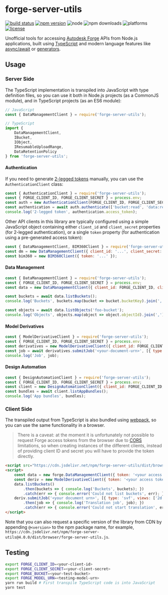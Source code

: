 # forge-server-utils

[![build status](https://travis-ci.org/petrbroz/forge-server-utils.svg?branch=master)](https://travis-ci.org/petrbroz/forge-server-utils)
[![npm version](https://badge.fury.io/js/forge-server-utils.svg)](https://badge.fury.io/js/forge-server-utils)
![node](https://img.shields.io/node/v/forge-server-utils.svg)
![npm downloads](https://img.shields.io/npm/dw/forge-server-utils.svg)
![platforms](https://img.shields.io/badge/platform-windows%20%7C%20osx%20%7C%20linux-lightgray.svg)
[![license](https://img.shields.io/badge/license-MIT-blue.svg)](http://opensource.org/licenses/MIT)

Unofficial tools for accessing [Autodesk Forge](https://developer.autodesk.com/) APIs
from Node.js applications, built using [TypeScript](https://www.typescriptlang.org) and modern language features like
[async/await](https://developer.mozilla.org/en-US/docs/Web/JavaScript/Reference/Statements/async_function)
or [generators](https://developer.mozilla.org/en-US/docs/Web/JavaScript/Reference/Statements/function*).

## Usage

### Server Side

The TypeScript implementation is transpiled into JavaScript with type definition files,
so you can use it both in Node.js projects (as a CommonJS module), and in TypeScript projects (as an ES6 module):

```js
// JavaScript
const { DataManagementClient } = require('forge-server-utils');
```

```ts
// TypeScript
import {
	DataManagementClient,
	IBucket,
	IObject,
	IResumableUploadRange,
	DataRetentionPolicy
} from 'forge-server-utils';
```

#### Authentication

If you need to generate [2-legged tokens](https://forge.autodesk.com/en/docs/oauth/v2/tutorials/get-2-legged-token)
manually, you can use the `AuthenticationClient` class:

```js
const { AuthenticationClient } = require('forge-server-utils');
const { FORGE_CLIENT_ID, FORGE_CLIENT_SECRET } = process.env;
const auth = new AuthenticationClient(FORGE_CLIENT_ID, FORGE_CLIENT_SECRET);
const authentication = await auth.authenticate(['bucket:read', 'data:read']);
console.log('2-legged token', authentication.access_token);
```

Other API clients in this library are typically configured using a simple JavaScript object
containing either `client_id` and `client_secret` properties (for 2-legged authentication),
or a single `token` property (for authentication using a pre-generated access token):

```js
const { DataManagementClient, BIM360Client } = require('forge-server-utils');
const dm = new DataManagementClient({ client_id: '...', client_secret: '...' });
const bim360 = new BIM360Client({ token: '...' });
```

#### Data Management

```js
const { DataManagementClient } = require('forge-server-utils');
const { FORGE_CLIENT_ID, FORGE_CLIENT_SECRET } = process.env;
const data = new DataManagementClient({ client_id: FORGE_CLIENT_ID, client_secret: FORGE_CLIENT_SECRET });

const buckets = await data.listBuckets();
console.log('Buckets', buckets.map(bucket => bucket.bucketKey).join(','));

const objects = await data.listObjects('foo-bucket');
console.log('Objects', objects.map(object => object.objectId).join(','));
```

#### Model Derivatives

```js
const { ModelDerivativeClient } = require('forge-server-utils');
const { FORGE_CLIENT_ID, FORGE_CLIENT_SECRET } = process.env;
const derivatives = new ModelDerivativeClient({ client_id: FORGE_CLIENT_ID, client_secret: FORGE_CLIENT_SECRET });
const job = await derivatives.submitJob('<your-document-urn>', [{ type: 'svf', views: ['2d', '3d'] }]);
console.log('Job', job);
```

#### Design Automation

```js
const { DesignAutomationClient } = require('forge-server-utils');
const { FORGE_CLIENT_ID, FORGE_CLIENT_SECRET } = process.env;
const client = new DesignAutomationClient({ client_id: FORGE_CLIENT_ID, client_secret: FORGE_CLIENT_SECRET });
const bundles = await client.listAppBundles();
console.log('App bundles', bundles);
```

### Client Side

The transpiled output from TypeScript is also bundled using [webpack](https://webpack.js.org),
so you can use the same functionality in a browser.

> There is a caveat: at the moment it is unfortunately not possible to request Forge access tokens
from the browser due to [CORS](https://developer.mozilla.org/en-US/docs/Web/HTTP/CORS) limitations,
so when creating instances of the different clients, instead of providing client ID and secret
you will have to provide the token directly.

```html
<script src="https://cdn.jsdelivr.net/npm/forge-server-utils/dist/browser/forge-server-utils.js"></script>
<script>
	const data = new forge.DataManagementClient({ token: '<your access token>' });
	const deriv = new ModelDerivativeClient({ token: '<your access token>' });
	data.listBuckets()
		.then(buckets => { console.log('Buckets', buckets); })
		.catch(err => { console.error('Could not list buckets', err); });
	deriv.submitJob('<your document urn>', [{ type: 'svf', views: ['2d', '3d'] }])
		.then(job => { console.log('Translation job', job); })
		.catch(err => { console.error('Could not start translation', err); });
</script>
```

Note that you can also request a specific version of the library from CDN by appending `@<version>`
to the npm package name, for example, `https://cdn.jsdelivr.net/npm/forge-server-utils@4.0.0/dist/browser/forge-server-utils.js`.

## Testing

```bash
export FORGE_CLIENT_ID=<your-client-id>
export FORGE_CLIENT_SECRET=<your-client-secret>
export FORGE_BUCKET=<your-test-bucket>
export FORGE_MODEL_URN=<testing-model-urn>
yarn run build # First transpile TypeScript code is into JavaScript
yarn test
```
